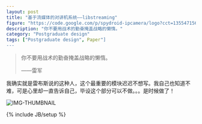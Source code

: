 ```yaml
---
layout: post
title: "基于流媒体的对讲机系统——libstreaming"
figure: "https://code.google.com/p/spydroid-ipcamera/logo?cct=1355471564"
description: "你不要用战术的勤奋掩盖战略的懒惰。"
category: "Postgraduate design"
tags: ["Postgraduate design", Paper"]
---
```


>你不要用战术的勤奋掩盖战略的懒惰。
>
>——雷军

我确实就是雷布斯说的这种人，这个最重要的模块迟迟不想写。我自己也知道不难，可是心里却一直告诉自己，毕设这个部分可以不做。。。是时候做了！

![IMG-THUMBNAIL](http://cyeam.qiniudn.com/libstreaming.png)

{% include JB/setup %}
